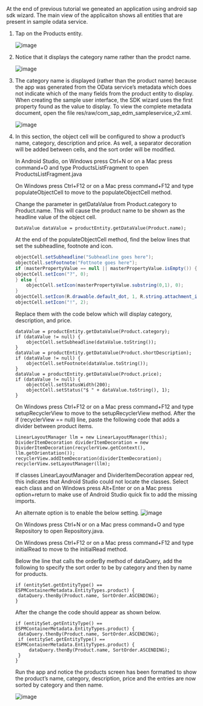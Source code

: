 At the end of previous tutorial we geneated an application using android sap sdk wizard. The main view of the applicaiton shows all entities that are present in sample odata service.

1) Tap on the Products entity.

    ![image](images/1.png)

2) Notice that it displays the category name rather than the prodct name.

    ![image](images/2.png)

3) The category name is displayed (rather than the product name) because the app was generated from the OData service’s metadata which does not indicate which of the many fields from the product entity to display. When creating the sample user interface, the SDK wizard uses the first property found as the value to display. To view the complete metadata document, open the file res/raw/com_sap_edm_sampleservice_v2.xml.

    ![image](images/3.png)

4) In this section, the object cell will be configured to show a product’s name, category, description and price. As well, a separator decoration will be added between cells, and the sort order will be modified.

    In Android Studio, on Windows press Ctrl+N or on a Mac press command+O and type ProductsListFragment to open ProductsListFragment.java

    On Windows press Ctrl+F12 or on a Mac press command+F12 and type populateObjectCell to move to the populateObjectCell method.

    Change the parameter in getDataValue from Product.category to Product.name. This will cause the product name to be shown as the headline value of the object cell.

    ```
    DataValue dataValue = productEntity.getDataValue(Product.name);
    ```
    At the end of the populateObjectCell method, find the below lines that set the subheadline, footnote and icon.
    ```java
    objectCell.setSubheadline("Subheadline goes here");
    objectCell.setFootnote("Fottnote goes here");
    if (masterPropertyValue == null || masterPropertyValue.isEmpty()) {
    objectCell.setIcon("?", 0);
    } else {
        objectCell.setIcon(masterPropertyValue.substring(0,1), 0);
    }
    objectCell.setIcon(R.drawable.default_dot, 1, R.string.attachment_item_content_desc);
    objectCell.setIcon("!", 2);
    ```
    Replace them with the code below which will display category, description, and price.

    ```
    dataValue = productEntity.getDataValue(Product.category);
    if (dataValue != null) {
        objectCell.setSubheadline(dataValue.toString());
    }
    dataValue = productEntity.getDataValue(Product.shortDescription);
    if (dataValue != null) {
        objectCell.setFootnote(dataValue.toString());
    }
    dataValue = productEntity.getDataValue(Product.price);
    if (dataValue != null) {
        objectCell.setStatusWidth(200);
        objectCell.setStatus("$ " + dataValue.toString(), 1);
    }
    ```
    On Windows press Ctrl+F12 or on a Mac press command+F12 and type setupRecyclerView to move to the setupRecyclerView method.
    After the if (recyclerView == null) line, paste the following code that adds a divider between product items.

    ```
    LinearLayoutManager llm = new LinearLayoutManager(this);
    DividerItemDecoration dividerItemDecoration = new DividerItemDecoration(recyclerView.getContext(), llm.getOrientation());
    recyclerView.addItemDecoration(dividerItemDecoration);
    recyclerView.setLayoutManager(llm);
    ```
    If classes LinearLayoutManager and DividerItemDecoration appear red, this indicates that Android Studio could not locate the classes. Select each class and on Windows press Alt+Enter or on a Mac press option+return to make use of Android Studio quick fix to add the missing imports.

    An alternate option is to enable the below setting.
    ![image](images/4.png)

    On Windows press Ctrl+N or on a Mac press command+O and type Repository to open Repository.java.

    On Windows press Ctrl+F12 or on a Mac press command+F12 and type initialRead to move to the initialRead method.

    Below the line that calls the orderBy method of dataQuery, add the following to specify the sort order to be by category and then by name for products.
    
    ```
    if (entitySet.getEntityType() == ESPMContainerMetadata.EntityTypes.product) {
     dataQuery.thenBy(Product.name, SortOrder.ASCENDING);
    }   
    ```
    After the change the code should appear as shown below.
    ```
    if (entitySet.getEntityType() == ESPMContainerMetadata.EntityTypes.product) {
     dataQuery.thenBy(Product.name, SortOrder.ASCENDING);
     if (entitySet.getEntityType() == ESPMContainerMetadata.EntityTypes.product) {
         dataQuery.thenBy(Product.name, SortOrder.ASCENDING);
     }
    }  
    ```

    Run the app and notice the products screen has been formatted to show the product’s name, category, description, price and the entries are now sorted by category and then name.
    
    ![image](images/5.png)